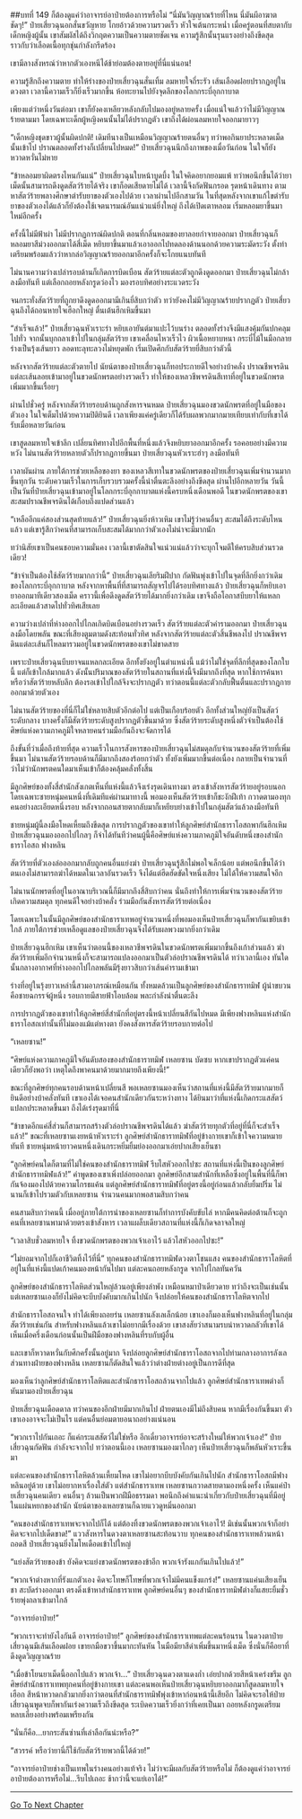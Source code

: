 ##บทที่ 149 ก็ต้องดูแค่ว่าอาจารย์อาป๋ายต้องการหรือไม่
“นี่มันวิญญาณร้ายที่ไหน นี่มันผีอาฆาตชัดๆ!” ป๋ายเสี่ยวฉุนอกสั่นขวัญหาย โกยอ้าวด้วยความรวดเร็ว หัวใจเต้นกระหน่ำ เมื่อครู่ตอนที่สบตากับเด็กหญิงผู้นั้น เขาสัมผัสได้ถึงวิกฤตความเป็นความตายชัดเจน ความรู้สึกนั้นรุนแรงอย่างถึงขีดสุด ราวกับว่าเลือดเนื้อทุกชุ่นกำลังกรีดร้อง 

เขามีลางสังหรณ์ว่าหากตัวเองหนีได้ช้าย่อมต้องตายอยู่ที่นี่แน่นอน!

ความรู้สึกถึงความตาย ทำให้ร่างของป๋ายเสี่ยวฉุนสั่นเทิ้ม ลมหายใจถี่ระรัว เส้นเลือดฝอยปรากฏอยู่ในดวงตา เวลานี้ความเร็วก็ยิ่งเร็วมากขึ้น ห้อทะยานไปยังจุดลึกของโลกกระบี่อุกกาบาต

เพียงแต่ว่าหนึ่งวันต่อมา เขาก็ยังคงเหลียวหลังกลับไปมองอยู่หลายครั้ง เมื่อแน่ใจแล้วว่าไม่มีวิญญาณร้ายตามมา โดยเฉพาะเด็กผู้หญิงคนนั้นไม่ได้ปรากฏตัว เขาถึงได้ผ่อนลมหายใจออกมายาวๆ

“เด็กหญิงชุดขาวผู้นั้นผิดปกติ! เดิมทีนางเป็นเหมือนวิญญาณร้ายตนอื่นๆ ทว่าพอกินยาประหลาดเม็ดนั้นเข้าไป ปราณตลอดทั้งร่างก็เปลี่ยนไปหมด!” ป๋ายเสี่ยวฉุนนึกถึงภาพของเมื่อวันก่อน ในใจก็ยังหวาดหวั่นไม่หาย

“ข้าหลอมยาผิดตรงไหนกันแน่” ป๋ายเสี่ยวฉุนใบหน้าบูดบึ้ง ในใจคิดอยากยอมแพ้ ทว่าพอนึกขึ้นได้ว่ายาเม็ดนั้นสามารถดึงดูดสัตว์ร้ายได้จริง เขาก็อดเสียดายไม่ได้ เวลานี้จึงกัดฟันกรอด รุดหน้าเดินทาง ตามหาสัตว์ร้ายพลางศึกษาตำรับยาของตัวเองไปด้วย เวลาผ่านไปอีกสามวัน ในที่สุดหลังจากเขาแก้ไขตำรับยาของตัวเองได้แล้วก็ยังต้องใช้เจตนารมณ์อันแน่วแน่ยิ่งใหญ่ ถึงได้เปิดเตาหลอม เริ่มหลอมยาขึ้นมาใหม่อีกครั้ง

ครั้งนี้ไม่มีฟ้าผ่า ไม่มีปรากฏการณ์ผิดปกติ ตอนที่กลิ่นหอมของยาลอยกำจายออกมา ป๋ายเสี่ยวฉุนก็หลอมยาสีม่วงออกมาได้สี่เม็ด หยิบยาขึ้นมาแล้วเอาออกไปทดลองด้านนอกด้วยความระมัดระวัง ตั้งท่าเตรียมพร้อมแล้วว่าหากล่อวิญญาณร้ายออกมาอีกครั้งก็จะโกยแนบทันที

  ไม่นานความว่างเปล่ารอบด้านก็เกิดการบิดเบือน สัตว์ร้ายแต่ละตัวถูกดึงดูดออกมา ป๋ายเสี่ยวฉุนไม่กล้าลงมือทันที แต่เลือกถอยหลังกรูดว่องไว มองรอบทิศอย่างระแวดระวัง 

จนกระทั่งสัตว์ร้ายที่ถูกยาดึงดูดออกมามีเกินยี่สิบกว่าตัว ทว่ายังคงไม่มีวิญญาณร้ายปรากฏตัว ป๋ายเสี่ยวฉุนถึงได้ถอนหายใจเฮือกใหญ่ ตื่นเต้นฮึกเหิมขึ้นมา

“สำเร็จแล้ว!” ป๋ายเสี่ยวฉุนหัวเราะร่า หยิบเอายันต์มาแปะไว้บนร่าง ตลอดทั้งร่างจึงมีแสงคุ้มกันปกคลุมไปทั่ว จากนั้นบุกถลาเข้าไปในกลุ่มสัตว์ร้าย เขาเคลื่อนไหวเร็วไว ผิวเนื้อหยาบหนา กระบี่ไม้ในมือกลายร่างเป็นรุ้งเส้นยาว ลอดทะลุทะลวงไม่หยุดพัก เริ่มเปิดศึกกับสัตว์ร้ายยี่สิบกว่าตัวนี้

หลังจากสัตว์ร้ายแต่ละตัวตายไป นัยน์ตาของป๋ายเสี่ยวฉุนก็ทอประกายดีใจอย่างบ้าคลั่ง ปราณชีพจรดินแต่ละเส้นลอยเข้ามาอยู่ในขวดนักพรตอย่างรวดเร็ว ทำให้ของเหลวชีพจรดินสีเทาที่อยู่ในขวดนักพรตเพิ่มมากขึ้นเรื่อยๆ

ผ่านไปชั่วครู่ หลังจากสัตว์ร้ายรอบด้านถูกสังหารจนหมด ป๋ายเสี่ยวฉุนมองขวดนักพรตที่อยู่ในมือของตัวเอง ในใจเต็มไปด้วยความปิติยินดี เวลาเพียงแค่ครู่เดียวก็ได้รับผลพวกมากมายเทียบเท่ากับที่เขาได้รับเมื่อหลายวันก่อน

เขาสูดลมหายใจเข้าลึก เปลี่ยนทิศทางไปอีกพื้นที่หนึ่งแล้วจึงหยิบยาออกมาอีกครั้ง รอคอยอย่างมีความหวัง ไม่นานสัตว์ร้ายหลายตัวก็ปรากฏกายขึ้นมา ป๋ายเสี่ยวฉุนหัวเราะฮ่าๆ ลงมือทันที

เวลาผันผ่าน ภายใต้การช่วยเหลือของยา ของเหลวสีเทาในขวดนักพรตของป๋ายเสี่ยวฉุนเพิ่มจำนวนมากขึ้นทุกวัน ระดับความเร็วในการเก็บรวบรวมครั้งนี้น่าตื่นตะลึงอย่างถึงขีดสุด ผ่านไปอีกหลายวัน วันนี้เป็นวันที่ป๋ายเสี่ยวฉุนเข้ามาอยู่ในโลกกระบี่อุกกาบาตแห่งนี้ครบหนึ่งเดือนพอดี ในขวดนักพรตของเขาสะสมปราณชีพจรดินได้เกือบถึงแปดส่วนแล้ว

“เหลืออีกแค่สองส่วนสุดท้ายแล้ว!” ป๋ายเสี่ยวฉุนยิ่งห้าวเหิม เขาไม่รู้ว่าคนอื่นๆ สะสมได้ถึงระดับไหนแล้ว แต่เขารู้สึกว่าคนที่สามารถเก็บสะสมได้มากกว่าตัวเองไม่น่าจะมีมากนัก

ทว่านิสัยเขาเป็นคนชอบความมั่นคง เวลานี้เขาตัดสินใจแน่วแน่แล้วว่าจะบุกโจมตีให้ครบสิบส่วนรวดเดียว! 

“ข้าจำเป็นต้องใช้สัตว์ร้ายมากกว่านี้” ป๋ายเสี่ยวฉุนเลียริมฝีปาก กัดฟันพุ่งเข้าไปในจุดที่ลึกยิ่งกว่าเดิมของโลกกระบี่อุกกาบาต หลังจากหาพื้นที่ที่สามารถสัญจรไปได้รอบทิศทางแล้ว ป๋ายเสี่ยวฉุนก็หยิบเอายาออกมาทีเดียวสองเม็ด คราวนี้เพื่อดึงดูดสัตว์ร้ายได้มากยิ่งกว่าเดิม เขาจึงถือโอกาสบีบยาให้แหลกละเอียดแล้วสาดไปทั่วทิศเสียเลย

ความว่างเปล่าที่ห่างออกไปไกลเกิดบิดเบือนอย่างรวดเร็ว สัตว์ร้ายแต่ละตัวคำรามออกมา ป๋ายเสี่ยวฉุนลงมือโดยพลัน ขณะที่เสียงตูมตามดังสะท้อนทั่วทิศ หลังจากสัตว์ร้ายแต่ละตัวสิ้นชีพลงไป ปราณชีพจรดินแต่ละเส้นก็ไหลมารวมอยู่ในขวดนักพรตของเขาไม่ขาดสาย

เพราะป๋ายเสี่ยวฉุนบีบยาจนแหลกละเอียด อีกทั้งยังอยู่ในตำแหน่งนี้ แม้ว่าไม่ใช่จุดที่ลึกที่สุดของโลกใบนี้ แต่ก็เข้าใกล้มากแล้ว ดังนั้นปริมาณของสัตว์ร้ายในสถานที่แห่งนี้จึงมีมากถึงที่สุด หากใช้การค้นหา หรือว่าสัตว์ร้ายหลับลึก ต้องรอเข้าไปใกล้จึงจะปรากฏตัว ทว่าตอนนี้แต่ละตัวกลับฟื้นตื่นและปรากฎกายออกมาด้วยตัวเอง 

ไม่นานสัตว์ร้ายของที่นี่ก็ไม่ใช่หลายสิบตัวอีกต่อไป แต่เป็นเกือบร้อยตัว อีกทั้งส่วนใหญ่ยังเป็นสัตว์ระดับกลาง บางครั้งก็มีสัตว์ร้ายระดับสูงปรากฏตัวขึ้นมาด้วย ซึ่งสัตว์ร้ายระดับสูงหนึ่งตัวจำเป็นต้องใช้ศิษย์แห่งความภาคภูมิใจหลายคนร่วมมือกันถึงจะจัดการได้

ถึงขั้นที่ว่าเมื่อถึงท้ายที่สุด ความเร็วในการสังหารของป๋ายเสี่ยวฉุนไม่สมดุลกับจำนวนของสัตว์ร้ายที่เพิ่มขึ้นมา ไม่นานสัตว์ร้ายรอบด้านก็มีมากถึงสองร้อยกว่าตัว ทั้งยังเพิ่มมากขึ้นต่อเนื่อง กลายเป็นจำนวนที่ว่าไม่ว่านักพรตคนใดมาเห็นเข้าก็ต้องคลุ้มคลั่งทั้งสิ้น

มีลูกศิษย์ของทั้งสี่สำนักสังเกตเห็นที่แห่งนี้แล้วจึงเร่งรุดเดินทางมา ตรงเข้าสังหารสัตว์ร้ายอยู่รอบนอก โดยเฉพาะชายหนุ่มคนหนึ่งที่เดิมทีแค่ผ่านมาทางนี้ พอมองเห็นสัตว์ร้ายเข้าก็ชะงักฝีเท้า กวาดตามองทุกคนอย่างละเอียดหนึ่งรอบ หลังจากถอนสายตากลับมาก็เหยียบย่างเข้าไปในกลุ่มสัตว์แล้วลงมือทันที

ชายหนุ่มผู้นี้ลงมือโหดเหี้ยมถึงขีดสุด การปรากฏตัวของเขาทำให้ลูกศิษย์สำนักธาราโอสถพากันฮึกเหิม ป๋ายเสี่ยวฉุนมองออกไปไกลๆ ก็จำได้ทันทีว่าคนผู้นี้คือศิษย์แห่งความภาคภูมิใจอันดับหนึ่งของสำนักธาราโอสถ ฟางหลิน

สัตว์ร้ายที่ตัวเองล่อออกมากลับถูกคนอื่นแย่งฆ่า ป๋ายเสี่ยวฉุนรู้สึกไม่พอใจเล็กน้อย แต่พอนึกขึ้นได้ว่าตนเองไม่สามารถฆ่าได้หมดในเวลาอันรวดเร็ว จึงได้แต่ฮึดฮัดขัดใจหนึ่งเสียง ไม่ได้ให้ความสนใจอีก

ไม่นานนักพรตที่อยู่ในอาณาบริเวณนี้ก็มีมากถึงสี่สิบกว่าคน นั่นถึงทำให้การเพิ่มจำนวนของสัตว์ร้ายเกิดความสมดุล ทุกคนดีใจอย่างบ้าคลั่ง ร่วมมือกันสังหารสัตว์ร้ายต่อเนื่อง

โดยเฉพาะในนั้นมีลูกศิษย์ของสำนักธาราเทพอยู่จำนวนหนึ่งที่พอมองเห็นป๋ายเสี่ยวฉุนก็พากันเขยิบเข้าใกล้ ภายใต้การช่วยเหลือดูแลของป๋ายเสี่ยวฉุนจึงได้รับผลพวงมากยิ่งกว่าเดิม

ป๋ายเสี่ยวฉุนฮึกเหิม เขาเห็นว่าตอนนี้ของเหลวชีพจรดินในขวดนักพรตเพิ่มมากขึ้นถึงเก้าส่วนแล้ว ฆ่าสัตว์ร้ายเพิ่มอีกจำนวนหนึ่งก็จะสามารถแปลงออกมาเป็นตัวล่อปราณชีพจรดินได้ ทว่าเวลานี้เอง ทันใดนั้นกลางอากาศที่ห่างออกไปไกลพลันมีรุ้งยาวสิบกว่าเส้นคำรามเข้ามา

ร่างที่อยู่ในรุ้งยาวเหล่านี้สวมอาภรณ์เหมือนกัน ทั้งหมดล้วนเป็นลูกศิษย์ของสำนักธาราทมิฬ ผู้นำขบวนคือชายฉกรรจ์ผู้หนึ่ง รอบกายมีสายฟ้าโอบล้อม พละกำลังน่าตื่นตะลึง

การปรากฏตัวของเขาทำให้ลูกศิษย์สี่สำนักที่อยู่ตรงนี้หน้าเปลี่ยนสีกันไปหมด มีเพียงฟางหลินแห่งสำนักธาราโอสถเท่านั้นที่ไม่มองแม้แต่หางตา ยังคงสังหารสัตว์ร้ายรอบกายต่อไป

“เหลยซาน!”

“ศิษย์แห่งความภาคภูมิใจอันดับสองของสำนักธาราทมิฬ เหลยซาน บัดซบ หากเขาปรากฏตัวแค่คนเดียวก็ยังพอว่า เหตุใดถึงพาคนมาด้วยมากมายถึงเพียงนี้!”

ขณะที่ลูกศิษย์ทุกคนรอบด้านหน้าเปลี่ยนสี พอเหลยซานมองเห็นว่าสถานที่แห่งนี้มีสัตว์ร้ายมากมายก็ยินดีอย่างบ้าคลั่งทันที เขาเองได้เจอคนสำนักเดียวกันระหว่างทาง ได้ยินมาว่าที่แห่งนี้เกิดกระแสสัตว์แปลกประหลาดขึ้นมา ถึงได้เร่งรุดมาที่นี่

“ข้าขาดอีกแค่สี่ส่วนก็สามารถสร้างตัวล่อปราณชีพจรดินได้แล้ว ฆ่าสัตว์ร้ายทุกตัวที่อยู่ที่นี่ก็จะสำเร็จแล้ว!” ขณะที่เหลยซานเงยหน้าหัวเราะร่า ลูกศิษย์สำนักธาราทมิฬที่อยู่ข้างกายเขาก็เข้าใจความหมายทันที ชายหนุ่มหน้ายาวคนหนึ่งเดินกระหยิ่มยิ้มย่องออกมาเอ่ยปากเสียงเย็นชา

“ลูกศิษย์คนใดก็ตามที่ไม่ใช่คนของสำนักธาราทมิฬ รีบไสหัวออกไปซะ สถานที่แห่งนี้เป็นของลูกศิษย์สำนักธาราทมิฬแล้ว!” คำพูดของเขาเพิ่งปล่อยออกมา ลูกศิษย์อีกสามสำนักที่เหลือซึ่งอยู่ในพื้นที่นี้ก็พากันจ้องมองไปด้วยความโกรธแค้น แต่ลูกศิษย์สำนักธาราทมิฬที่อยู่ตรงนี้อยู่ก่อนแล้วกลับยิ้มปริ่ม ไม่นานก็เข้าไปรวมตัวกับเหลยซาน จำนวนคนมากพอสามสิบกว่าคน

คนสามสิบกว่าคนนี้ เมื่ออยู่ภายใต้การนำของเหลยซานก็ทำการบังคับขับไล่ หากมีคนคิดต่อต้านก็จะถูกคนที่เหลยซานพามาด้วยตรงเข้าสังหาร เวลาแผล็บเดียวสถานที่แห่งนี้ก็เกิดจลาจลใหญ่

“เวลาสิบชั่วลมหายใจ ทิ้งขวดนักพรตของพวกเจ้าเอาไว้ แล้วไสหัวออกไปซะ!”

“ไม่ยอมจากไปก็เอาชีวิตทิ้งไว้ที่นี่” ทุกคนของสำนักธาราทมิฬดวงตาโชนแสง คนของสำนักธาราโลหิตที่อยู่ในที่แห่งนี้แปดเก้าคนมองหน้ากันไปมา แต่ละคนถอยหลังกรูด จากไปไกลทันควัน

ลูกศิษย์ของสำนักธาราโลหิตส่วนใหญ่ล้วนอยู่เพียงลำพัง เหมือนหมาป่าเดียวดาย ทว่าถึงจะเป็นเช่นนั้น แต่เหลยซานเองก็ยังไม่คิดจะบีบบังคับมากเกินไปนัก จึงปล่อยให้คนของสำนักธาราโลหิตจากไป

สำนักธาราโอสถจนใจ ทำได้เพียงถอยร่น เหลยซานลังเลเล็กน้อย เขาเองก็มองเห็นฟางหลินที่อยู่ในกลุ่มสัตว์ร้ายเช่นกัน สำหรับฟางหลินแล้วเขาไม่อยากมีเรื่องด้วย เขาสงสัยว่าสนามรบน่าหวาดกลัวที่เขาได้เห็นเมื่อครึ่งเดือนก่อนนั้นเป็นฝีมือของฟางหลินที่รบกับผู้อื่น 

และเขาก็หวาดหวั่นกับศึกครั้งนั้นอยู่มาก จึงปล่อยลูกศิษย์สำนักธาราโอสถจากไปท่ามกลางอาการลังเล ส่วนทางฝ่ายของฟางหลิน เหลยซานก็ตัดสินใจแล้วว่าต่างฝ่ายต่างอยู่เป็นการดีที่สุด

มองเห็นว่าลูกศิษย์สำนักธาราโลหิตและสำนักธาราโอสถล้วนจากไปแล้ว ลูกศิษย์สำนักธาราเทพต่างก็หันมามองป๋ายเสี่ยวฉุน

ป๋ายเสี่ยวฉุนเดือดดาล ทว่าคนของอีกฝ่ายมีมากเกินไป ฝ่ายตนเองมีไม่ถึงสิบคน หากมีเรื่องกันขึ้นมา ตัวเขาเองอาจจะไม่เป็นไร แต่คนอื่นย่อมตายอนาถอย่างแน่นอน

“พวกเราไปกันเถอะ ก็แค่กระแสสัตว์ไม่ใช่หรือ อีกเดี๋ยวอาจารย์อาจะสร้างใหม่ให้พวกเจ้าเอง!” ป๋ายเสี่ยวฉุนกัดฟัน กำลังจะจากไป ทว่าตอนนี้เอง เหลยซานมองมาไกลๆ เห็นป๋ายเสี่ยวฉุนก็พลันหัวเราะขึ้นมา

แต่ละคนของสำนักธาราโลหิตล้วนเหี้ยมโหด เขาไม่อยากบีบบังคับกันเกินไปนัก สำนักธาราโอสถมีฟางหลินอยู่ด้วย เขาไม่อยากหาเรื่องใส่ตัว แต่สำนักธาราเทพ เหลยซานกวาดสายตามองหนึ่งครั้ง เห็นแค่ป๋ายเสี่ยวฉุนคนเดียว คนอื่นๆ ล้วนเป็นพวกฝีมือธรรมดา พอนึกถึงคำแนะนำเกี่ยวกับป๋ายเสี่ยวฉุนที่มีอยู่ในแผ่นหยกของสำนัก นัยน์ตาของเหลยซานก็ฉายแววดูหมิ่นออกมา

“คนของสำนักธาราเทพจะจากไปก็ได้ แต่ต้องทิ้งขวดนักพรตของพวกเจ้าเอาไว้! มิเช่นนั้นพวกเจ้าก็อย่าคิดจะจากไปเด็ดขาด!” แววสังหารในดวงตาเหลยซานสะท้อนวาบ ทุกคนของสำนักธาราเทพล้วนหน้าถอดสี ป๋ายเสี่ยวฉุนยิ่งโมโหเดือดเข้าไปใหญ่

 “แย่งสัตว์ร้ายของข้า ยังคิดจะแย่งขวดนักพรตของข้าอีก พวกเจ้ารังแกกันเกินไปแล้ว!”

“พวกเจ้าต่างหากที่รังแกตัวเอง คิดจะโทษก็โทษที่พวกเจ้าไม่มีคนแข็งแกร่ง!” เหลยซานแค่นเสียงเย็นชา สะบัดร่างออกมา ตรงดิ่งเข้าหาสำนักธาราเทพ ลูกศิษย์คนอื่นๆ ของสำนักธาราทมิฬต่างก็แสยะยิ้มชั่วร้ายพุ่งถลาเข้ามาใกล้

“อาจารย์อาป๋าย!”

“พวกเราจะทำยังไงกันดี อาจารย์อาป๋าย!” ลูกศิษย์ของสำนักธาราเทพแต่ละคนร้อนรน ในดวงตาป๋ายเสี่ยวฉุนมีเส้นเลือดฝอย เขายกมือขวาขึ้นมากะทันหัน ในมือมียาสีดำเพิ่มขึ้นมาหนึ่งเม็ด ซึ่งนั่นก็คือยาที่ดึงดูดวิญญาณร้าย

“เมื่อข้าโยนยาเม็ดนี้ออกไปแล้ว พวกเจ้า...” ป๋ายเสี่ยวฉุนดวงตาแดงก่ำ เอ่ยปากด้วยสีหน้าเคร่งขรึม ลูกศิษย์สำนักธาราเทพทุกคนที่อยู่ข้างกายเขา แต่ละคนพอเห็นป๋ายเสี่ยวฉุนหยิบยาออกมาก็สูดลมหายใจเฮือก สีหน้าหวาดกลัวมากยิ่งกว่าตอนที่สำนักธาราทมิฬพุ่งเข้าหาก่อนหน้านี้เสียอีก ไม่คิดจะรอให้ป๋ายเสี่ยวฉุนพูดจบก็พากันเร่งความเร็วถึงขีดสุด ระเบิดความเร็วยิ่งกว่าที่เคยเป็นมา ถอยหลังกรูดเตรียมหลบเลี่ยงอย่างพร้อมเพรียงกัน

“นั่นก็คือ...ยากระสันซ่านที่เล่าลือกันน่ะหรือ?”

“สวรรค์ หรือว่ายานี่ก็ใช้กับสัตว์ร้ายพวกนี้ได้ด้วย!”

“อาจารย์อาป๋ายช่างเป็นเทพในร่างคนอย่างแท้จริง ไม่ว่าจะมีผลกับสัตว์ร้ายหรือไม่ ก็ต้องดูแค่ว่าอาจารย์อาป๋ายต้องการหรือไม่...รีบไปเถอะ ช้ากว่านี้จะแย่เอาได้!”  
 
-----------


[Go To Next Chapter]( ./150.md)